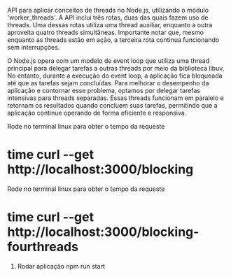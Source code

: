 API para aplicar conceitos de threads no Node.js, utilizando o módulo 'worker_threads'. A API inclui três rotas, duas das quais fazem uso de threads. Uma dessas rotas utiliza uma thread auxiliar, enquanto a outra aproveita quatro threads simultâneas. Importante notar que, mesmo enquanto as threads estão em ação, a terceira rota continua funcionando sem interrupções.

O Node.js opera com um modelo de event loop que utiliza uma thread principal para delegar tarefas a outras threads por meio da biblioteca libuv. No entanto, durante a execução do event loop, a aplicação fica bloqueada até que as tarefas sejam concluídas. Para melhorar o desempenho da aplicação e contornar esse problema, optamos por delegar tarefas intensivas para threads separadas. Essas threads funcionam em paralelo e retornam os resultados quando concluem suas tarefas, permitindo que a aplicação continue operando de forma eficiente e responsiva.

Rode no terminal linux para obter o tempo da requeste
# time curl --get http://localhost:3000/blocking

Rode no terminal linux para obter o tempo da requeste
# time curl --get http://localhost:3000/blocking-fourthreads

1. Rodar aplicação
npm run start